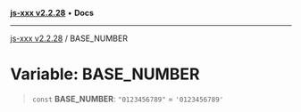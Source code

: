 [**js-xxx v2.2.28**](../README.md) • **Docs**

***

[js-xxx v2.2.28](../README.md) / BASE\_NUMBER

# Variable: BASE\_NUMBER

> `const` **BASE\_NUMBER**: `"0123456789"` = `'0123456789'`
